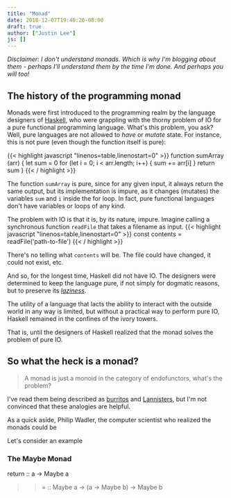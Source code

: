 ```yaml
---
title: "Monad"
date: 2018-12-07T19:40:26-08:00
draft: true
author: ["Justin Lee"]
js: []
---
```


*Disclaimer: I don't understand monads. Which is why I'm blogging about them - perhaps I'll understand them by the time I'm done. And perhaps you will too!*

## The history of the programming monad
Monads were first introduced to the programming realm by the language designers of [Haskell](https://www.haskell.org/), who were grappling with the thorny problem of IO for a pure functional programming language. What's this problem, you ask? Well, pure languages are not allowed to *have* or *mutate* state. For instance, this is not pure (even though the function itself is pure):

{{< highlight javascript "linenos=table,linenostart=0" >}}
function sumArray (arr) {
  let sum = 0
  for (let i = 0; i < arr.length; i++) {
    sum += arr[i]
  }
  return sum
}
{{< / highlight >}}

The function `sumArray` is pure, since for any given input, it always return the same output, but its implementation is impure, as it changes (mutates) the variables `sum` and `i` inside the for loop. In fact, pure functional languages don't have variables or loops of any kind. 

The problem with IO is that it is, by its nature, impure. Imagine calling a synchronous function `readFile` that takes a filename as input.
{{< highlight javascript "linenos=table,linenostart=0" >}}
  const contents = readFile('path-to-file')
{{< / highlight >}}

There's no telling what `contents` will be. The file could have changed, it could not exist, etc. 

And so, for the longest time, Haskell did not have IO. The designers were determined to keep the language pure, if not simply for dogmatic reasons, but to preserve its [*laziness*](https://wiki.haskell.org/Lazy_evaluation). 

The utility of a language that lacts the ability to interact with the outside world in any way is limited, but without a practical way to perform pure IO, Haskell remained in the confines of the ivory towers. 

That is, until the designers of Haskell realized that the monad solves the problem of pure IO. 

## So what the heck is a monad? 
> A monad is just a monoid in the category of endofunctors, what's the problem? 

I've read them being described as [burritos](https://blog.plover.com/prog/burritos.html) and [Lannisters](https://www.snoyman.com/blog/2016/09/monads-are-like-lannisters), but I'm not convinced that these analogies are helpful. 

As a quick aside, Philip Wadler, the computer scientist who realized the monads could be 

Let's consider an example 

### The Maybe Monad
return :: a -> Maybe a
>>=    :: Maybe a -> (a -> Maybe b) -> Maybe b



<!-- {{< tweet 992773186239516677 >}} -->
